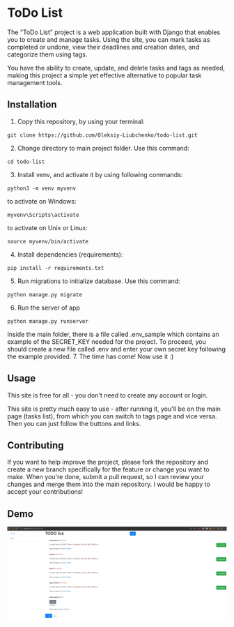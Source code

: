 # ToDo List

The "ToDo List" project is a web application built with Django that enables
you to create and manage tasks. Using the site, you can mark tasks as 
completed or undone, view their deadlines and creation dates,
and categorize them using tags.

You have the ability to create, update, and delete tasks and tags as needed, making this project a simple yet effective alternative to popular task management tools.
## Installation

1. Copy this repository, by using your terminal:
```git
git clone https://github.com/Oleksiy-Liubchenko/todo-list.git
```
2. Change directory to main project folder. Use this command:
```git
cd todo-list
```
3. Install venv, and activate it by using following commands:
```git
python3 -m venv myvenv
```
to activate on Windows:
```git
myvenv\Scripts\activate
```
to activate on Unix or Linux:
```git
source myvenv/bin/activate
```
4. Install dependencies (requirements):
```git
pip install -r requirements.txt
```
5. Run migrations to initialize database. Use this command:
```git
python manage.py migrate
```
6. Run the server of app
```git
python manage.py runserver
```
Inside the main folder, there is a file called .env_sample which contains
an example of the SECRET_KEY needed for the project. To proceed, you
should create a new file called .env and enter your own secret key following
the example provided.
7. The time has come! Now use it :)

## Usage
This site is free for all - you don't need to create any account or login.

This site is pretty much easy to use - after running it, you'll be on the main page (tasks list), from which you can switch to tags page and vice versa. Then you can just follow the buttons and links.

## Contributing

If you want to help improve the project, please fork the repository and create a new branch specifically
for the feature or change you want to make. When you're done, submit a pull request, so I can review
your changes and merge them into the main repository. I would be happy to accept your contributions!


## Demo
![demo.jpg](demo.jpg)
